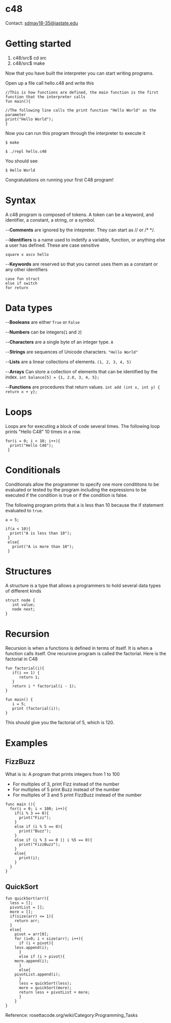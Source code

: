 # c48
Contact: sdmay18-35@iastate.edu

# Getting started

1. c48/src$ cd src
2. c48/src$ make

Now that you have built the interpreter you can start writing programs.

Open up a file call hello.c48 and write this

```
//This is how functions are defined, the main function is the first function that the interpreter calls
fun main(){

//The following line calls the print function "Hello World" as the parameter
print("Hello World");
}
```

Now you can run this program through the interpreter to execute it

```
$ make

$ ./repl hello.c48
```

You should see
```
$ Hello World

```

Congratulations on running your first C48 program!

# Syntax
A c48 program is composed of tokens. A token can be a keyword, and identifier, a constant, a string, or a symbol.

--**Comments** are ignored by the intepreter. They can start as // or /* */.

--**Identifiers** is a name used to indetify a variable, function, or anything else a user has defined. These are case sensitive

```
square x ascv hello 

```


--**Keywords** are reserved so that you cannot uses them as a constant or any other identifiers

```
case fun struct 
else if switch
for return

```


# Data types
--**Booleans** are either ```True``` or ```False```

--**Numbers** can be integers(```1``` and ```2```)

--**Characters** are a single byte of an integer type. ```A```

--**Strings** are sequences of Unicode characters. ```"Hello World"```

--**Lists** are a linear collections of elements. ```(1, 2, 3, 4, 5)```

--**Arrays** Can store a collection of elements that can be identified by the index. ```int balance[5] = {1, 2.0, 3, 4, 5};```

--**Functions** are procedures that return values. ```int add (int x, int y) { return x + y}; ```

# Loops

Loops are for executing a block of code several times. The following loop prints "Hello C48" 10 times in a row.

```
for(i = 0; i < 10; i++){
  print("Hello C48");
 }		   

```

# Conditionals

Conditionals allow the programmer to specify one more condititons to be evaluated or tested by the program including the expressions to be executed if the condition is true or if the condition is false.

The following program prints that a is less than 10 because the if statement evaluated to ```true```.

```
a = 5;

if(a < 10){
  print("A is less than 10");
 }
 else{
   print("A is more than 10");
 }

```


# Structures

A structure is a type that allows a programmers to hold several data types of different kinds

```
struct node {
   int value;
   node next;
} 

```
# Recursion

Recursion is when a functions is defined in terms of itself. It is when a function calls itself. One recursive program is called the factorial. Here is the factorial in C48

```
fun factorial(i){
   if(i == 1) {
      return 1;
   }
   return i * factorial(i - 1);
}

fun main() { 
   i = 5;
   print (factorial(i));
}

```

This should give you the factorial of 5, which is 120.

# Examples

## FizzBuzz
What is is: A program that prints integers from 1 to 100
- For multiples of 3, print Fizz instead of the number
- For multiples of 5 print Buzz instead of the number
- For multiples of 3 and 5 print FizzBuzz instead of the number

```
func main (){
  for(i = 0; i < 100; i++){
    if(i % 3 == 0){
      print("Fizz");
    }
    else if (i % 5 == 0){
      print("Buzz");
    }
    else if (i % 3 == 0 || i %5 == 0){
      print("FizzBuzz");
    }
    else{
      print(i);
    }
  }
}

```

## QuickSort

```
fun quickSort(arr){
  less = [];
  pivotList = [];
  more = [];
  if(size(arr) <= 1){
    return arr;
  }
  else{
    pivot = arr[0];
    for (i=0; i < size(arr); i++){
      if (i < pivot){
	less.append(i);
      }
      else if (i > pivot){
	more.append(i);
      }
      else{
	pivotList.append(i);
      }
      less = quickSort(less);
      more = quickSort(more);
      return less + pivotList + more;
      }
    }
}

```



Reference: rosettacode.org/wiki/Category:Programming_Tasks
